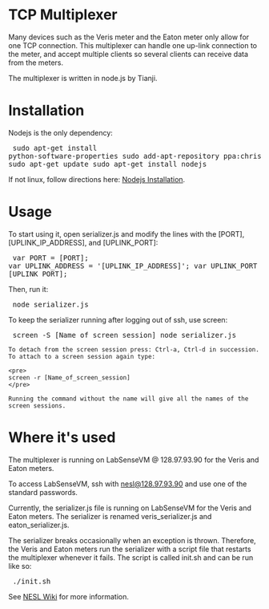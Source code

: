 TCP Multiplexer
===============

Many devices such as the Veris meter and the Eaton meter only allow for one TCP connection. This multiplexer can handle one up-link connection to the meter, and accept multiple clients so several clients can receive data from the meters.

The multiplexer is written in node.js by Tianji. 

Installation
============
Nodejs is the only dependency:
	<pre>
	sudo apt-get install python-software-properties
	sudo add-apt-repository ppa:chris-lea/node.js
	sudo apt-get update
	sudo apt-get install nodejs
	</pre>
	
If not linux, follow directions here: [Nodejs Installation](http://nodejs.org/download/).

Usage
======
To start using it, open serializer.js and modify the lines with the [PORT], [UPLINK_IP_ADDRESS], and [UPLINK_PORT]:
	<pre>
		var PORT = [PORT];
		var UPLINK_ADDRESS = '[UPLINK_IP_ADDRESS]';
		var UPLINK_PORT = [UPLINK_PORT];
	</pre>

Then, run it:
	<pre>
	node serializer.js
	</pre>

To keep the serializer running after logging out of ssh, use screen:
	<pre>
	screen -S [Name_of_screen_session]
	node serializer.js
	</pre>

	To detach from the screen session press: Ctrl-a, Ctrl-d in succession. 
	To attach to a screen session again type:

	<pre>
	screen -r [Name_of_screen_session]
	</pre>

	Running the command without the name will give all the names of the screen sessions.

Where it's used
==============

The multiplexer is running on LabSenseVM @ 128.97.93.90 for the Veris and Eaton meters.

To access LabSenseVM, ssh with nesl@128.97.93.90 and use one of the standard passwords.

Currently, the serializer.js file is running on LabSenseVM for the Veris and Eaton meters. The serializer is renamed veris_serializer.js and eaton_serializer.js. 

The serializer breaks occasionally when an exception is thrown.
Therefore, the Veris and Eaton meters run the serializer with a script file that restarts the multiplexer whenever it fails. The script is called init.sh and can be run like so:
    <pre>
    ./init.sh
    </pre>

See [NESL Wiki](https://sites.google.com/a/nesl.info/internal/resources/power-panel-monitor) for more information.

